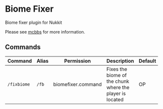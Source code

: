# Biome Fixer

Biome fixer plugin for Nukkit

Please see [mcbbs](http://www.mcbbs.net/thread-893674-1-1.html) for more information.
## Commands
| Command | Alias | Permission | Description | Default |
| - | - | - | - | - |
| `/fixbiome` | `/fb` | biomefixer.command | Fixes the biome of the chunk where the player is located | OP |
